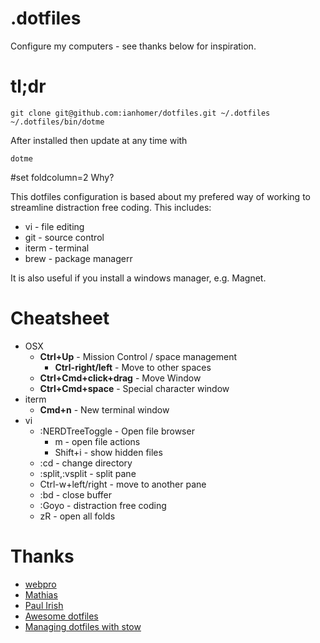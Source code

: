# .dotfiles

Configure my computers - see thanks below for inspiration.

# tl;dr

    git clone git@github.com:ianhomer/dotfiles.git ~/.dotfiles
    ~/.dotfiles/bin/dotme

After installed then update at any time with

    dotme

#set foldcolumn=2 Why?

This dotfiles configuration is based about my prefered way of working to streamline distraction free coding. This includes:

* vi - file editing
* git - source control
* iterm - terminal
* brew - package managerr

It is also useful if you install a windows manager, e.g. Magnet.

# Cheatsheet

* OSX
  * **Ctrl+Up** - Mission Control / space management
    * **Ctrl-right/left** - Move to other spaces 
  * **Ctrl+Cmd+click+drag** - Move Window
  * **Ctrl+Cmd+space** - Special character window
* iterm
  * **Cmd+n** - New terminal window
* vi
  * :NERDTreeToggle - Open file browser
    * m - open file actions
    * Shift+i - show hidden files
  * :cd - change directory
  * :split,:vsplit - split pane
  * Ctrl-w+left/right - move to another pane
  * :bd - close buffer
  * :Goyo - distraction free coding
  * zR - open all folds

# Thanks

* [webpro](https://github.com/webpro/dotfiles)
* [Mathias]( https://github.com/mathiasbynens/dotfiles )
* [Paul Irish]( https://github.com/paulirish/dotfiles )
* [Awesome dotfiles](https://github.com/webpro/awesome-dotfiles)
* [Managing dotfiles with stow](https://alexpearce.me/2016/02/managing-dotfiles-with-stow/)
